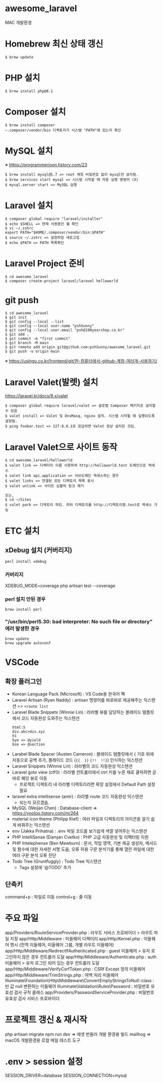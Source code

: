 # awesome_laravel

MAC 개발환경

# Homebrew 최신 상태 갱신
`$ brew update`

# PHP 설치
`$ brew install php@8.1`

# Composer 설치
```
$ brew install composer
~.composer/vendor/bin 디렉토리가 시스템 "PATH"에 있는지 확인
```

# MySQL 설치
※ https://programmerjoon.tistory.com/23
```
$ brew install mysql@5.7 => root 계정 비밀번호 없이 mysql만 설치됨.
$ brew services start mysql => 시스템 시작할 때 자동 실행 명령어 (X)
$ mysql.server start => MySQL 실행
```

# Laravel 설치
```
$ composer global require "laravel/installer"
$ echo $SHELL => 현재 사용중인 쉘 확인
$ vi ~/.zshrc
export PATH="$HOME/.composer/vendor/bin:$PATH"
$ source ~/.zshrc => 설정파일 새로고침
$ echo $PATH => PATH 목록확인
```

# Laravel Project 준비
```
$ cd awesome_laravel
$ composer create-project laravel/laravel helloworld
```

# git push
```
$ cd awesome_laravel
$ git init
$ git config --local --list
$ git config --local user.name "pshSunny"
$ git config --local user.email "psh@100yearshop.co.kr"
$ git add .
$ git commit -m "first commit"
$ git branch -M main
$ git remote add origin git@github.com:pshSunny/awesome_laravel.git
$ git push -u origin main
```
※ https://usingu.co.kr/frontend/git/한-컴퓨터에서-github-계정-여러개-사용하기/

# Laravel Valet(발렛) 설치
https://laravel.kr/docs/9.x/valet
```
$ composer global require laravel/valet => 글로벌 Composer 패키지로 설치할 수 있음
$ valet install => Valet 및 DnsMasq, nginx 설치. 시스템 시작될 때 실행되도록 설정됨.
$ ping foobar.test => 127.0.0.1로 응답하면 Valet 정상 설치된 것임.
```

# Laravel Valet으로 사이트 동작
```
$ cd awesome_laravel/helloworld
$ valet link => 디렉터리 이름 사용하여 http://helloworld.test 도메인으로 액세스
$ valet link api.application => 서브도메인 액세스하는 경우
$ valet links => 연결된 모든 디렉토리 목록 표시
$ valet unlink => 사이트 심볼릭 링크 제거

또는,
$ cd ~/Sites
$ valet park => 디렉토리 파킹. 하위 디렉토리를 http://디렉토리명.test로 엑세스 가능
```

# ETC 설치
## xDebug 설치 (커버리지)
```
pecl install xdebug
```

### 커버리지
XDEBUG_MODE=coverage php artisan test --coverage

### perl 설치 안된 경우
```
brew install perl
```

### "/usr/bin/perl5.30: bad interpreter: No such file or directory" 에러 발생한 경우
```
brew update
brew upgrade autoconf
```


# VSCode
## 확장 플러그인
- Korean Language Pack (Microsoft) : VS Code용 한국어 팩
- Laravel Artisan (Ryan Naddy) : artisan 명령어를 바로바로 제공해주는 익스텐션 => `>route list`
- Laravel Blade Snippets (Winnie Lin) : 라라벨 뷰를 담당하는 블레이드 템플릿에서 코드 자동완성 도와주는 익스텐션
  ```
  html:5
  div.abc>div.xyz
  h1
  bye => @yield
  bse => @section
  ```
- Larabel Blade Spacer (Austen Cameron) : 블레이드 템플릿에서 { 기호 뒤에 자동으로 공백 추가, 블레이드 코드 (`{{  }}` `{!!  !!}`) 인식하는 익스텐션 
- Laravel Snippets (Winnie Lin) : 라라벨의 코드 자동완성 익스텐션
- Laravel goto view (ctf0) : 라라벨 컨트롤러에서 ctrl 키를 누른 채로 클릭하면 곧바로 해당 뷰로 이동
    - 프로젝트 디렉토리 내 라라벨 디렉토리라면 확장 설정에서 Default Path 설정 필요
- laravel extra intellisense (amir) : 라라벨 route 코드 자동완성 익스텐션
    - 되는지 모르겠음.
- MySQL (Weijan Chen) : Database-client => https://yooloo.tistory.com/m/264
- material icon theme (Philipp Kief) : 여러 파일과 디렉토리의 아이콘을 알기 쉽게 바꿔주는 익스텐션
- env (Jakka Prihatna) : .env 파일 코드를 보기쉽게 색깔 넣어주는 익스텐션
- PHP IntelliSense (Damjan Cvetko) : PHP 고급 자동완성 및 리팩터링 지원
- PHP Intelephense (Ben Mewburn) :  문서, 작업 영역, 기본 제공 생성자, 메서드 및 함수에 대한 자세한 서명 도움, 오류 허용 구문 분석기를 통해 열린 파일에 대한 여러 구문 분석 오류 진단
- Todo Tree (Gruntfuggly) : Todo Tree 익스텐션
  - Tags 설정에 '@TODO' 추가


## 단축키
command+p : 파일로 이동
control+g : 줄 이동


# 주요 파일
app/Providers/RouteServiceProvider.php : 라우트 서비스 프로바이더 > 라우트 파일 지정
app/Http/Middleware : 미들웨어 디렉터리
app/Http/Kernel.php : 미들웨어 명시 (전역 미들웨어, 미들웨어 그룹, 개별 라우트 미들웨어)
app/Http/Middleware/RedirectIfAuthenticated.php : guest 미들웨어 > 유저 로그인하지 않은 경우 컨트롤러 도달
app/Http/Middleware/Authenticate.php : auth 미들웨어 > 유저 로그인 되어 있는 경우 컨트롤러 도달
app/Http/Middleware/VerifyCsrfToken.php : CSRf Except 정의 미들웨어
app/Http/Middleware/TrimStrings.php : 여백 처리 미들웨어
Illuminate\Foundation\Http\Middleware\ConvertEmptyStringsToNull::class : 빈 값 null 변환하는 미들웨어
Illuminate\Validation\Rules\Password : 비밀번호 유효성 검사 규칙 클래스
app/Providers/PasswordServiceProvider.php : 비밀번호 유효성 검사 서비스 프로바이더


# 프로젝트 갱신 & 재시작
php artisan migrate
npm run dev => 에셋 번들러 개발 환경용 빌드
mailhog => macOS 개발환경용 로컬 메일 테스트 도구


# .env > session 설정
SESSION_DRIVER=database
SESSION_CONNECTION=mysql

